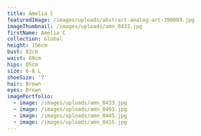 ```yaml
---
title: Amelia C
featuredImage: /images/uploads/abstract-analog-art-390089.jpg
imageThumbnail: /images/uploads/amn_0433.jpg
firstName: Amelia C
collection: Global
height: 156cm
bust: 82cm
waist: 69cm
hips: 85cm
size: 6-8 L
shoeSize: '7'
hair: Brown
eyes: Brown
imagePortfolio:
  - image: /images/uploads/amn_0433.jpg
  - image: /images/uploads/amn_0491.jpg
  - image: /images/uploads/amn_0445.jpg
  - image: /images/uploads/amn_0415.jpg
---
```


